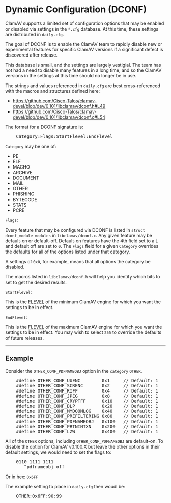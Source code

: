 # Dynamic Configuration (DCONF)

ClamAV supports a limited set of configuration options that may be enabled or disabled via settings in the `*.cfg` database. At this time, these settings are distributed in `daily.cfg`.

The goal of DCONF is to enable the ClamAV team to rapidly disable new or experimental features for specific ClamAV versions if a significant defect is discovered after release.

This database is small, and the settings are largely vestigial. The team has not had a need to disable many features in a long time, and so the ClamAV versions in the settings at this time should no longer be in use.

The strings and values referenced in `daily.cfg` are best cross-referenced with the macros and structures defined here:

* https://github.com/Cisco-Talos/clamav-devel/blob/dev/0.101/libclamav/dconf.h#L49
* https://github.com/Cisco-Talos/clamav-devel/blob/dev/0.101/libclamav/dconf.c#L54

The format for a DCONF signature is:

<pre>
    Category:Flags:StartFlevel:EndFlevel
</pre>

`Category` may be one of:

* PE
* ELF
* MACHO
* ARCHIVE
* DOCUMENT
* MAIL
* OTHER
* PHISHING
* BYTECODE
* STATS
* PCRE

`Flags`:

Every feature that may be configured via DCONF is listed in `struct dconf_module modules` in `libclamav/dconf.c`. Any given feature may be default-on or default-off. Default-on features have the 4th field set to a `1` and default off are set to `0`. The `Flags` field for a given `Category` overrides the defaults for all of the options listed under that category. 

A settings of `0x0`, for example, means that all options the category be disabled.

The macros listed in `libclamav/dconf.h` will help you identify which bits to set to get the desired results.

`StartFlevel`:

This is the [FLEVEL](https://www.clamav.net/documents/functionality-levels-flevels) of the minimum ClamAV engine for which you want the settings to be in effect.

`EndFlevel`:

This is the [FLEVEL](https://www.clamav.net/documents/functionality-levels-flevels) of the maximum ClamAV engine for which you want the settings to be in effect.  You may wish to select `255` to override the defaults of future releases.

---

## Example

Consider the `OTHER_CONF_PDFNAMEOBJ` option in the `category` `OTHER`.

<pre>
    #define OTHER_CONF_UUENC        0x1     // Default: 1
    #define OTHER_CONF_SCRENC       0x2     // Default: 1
    #define OTHER_CONF_RIFF         0x4     // Default: 1
    #define OTHER_CONF_JPEG         0x8     // Default: 1
    #define OTHER_CONF_CRYPTFF      0x10    // Default: 1
    #define OTHER_CONF_DLP          0x20    // Default: 1
    #define OTHER_CONF_MYDOOMLOG    0x40    // Default: 1
    #define OTHER_CONF_PREFILTERING 0x80    // Default: 1
    #define OTHER_CONF_PDFNAMEOBJ   0x100   // Default: 1
    #define OTHER_CONF_PRTNINTXN    0x200   // Default: 1
    #define OTHER_CONF_LZW          0x400   // Default: 1
</pre>

All of the `OTHER` options, including `OTHER_CONF_PDFNAMEOBJ` are default-on. To disable the option for ClamAV v0.100.X but leave the other options in their default settings, we would need to set the flags to:

<pre>
    0110 1111 1111
       ^pdfnameobj off
</pre>

Or in hex: `0x6FF`

The example setting to place in `daily.cfg` then woudl be:

<pre>
    OTHER:0x6FF:90:99
</pre>
